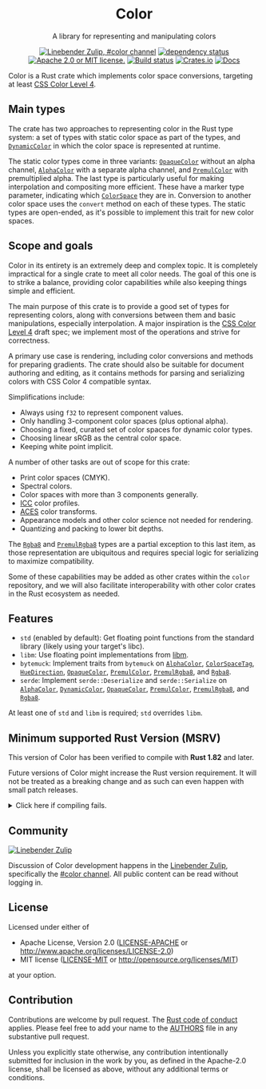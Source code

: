 <div align="center">

# Color

A library for representing and manipulating colors

[![Linebender Zulip, #color channel](https://img.shields.io/badge/Linebender-%23color-blue?logo=Zulip)](https://xi.zulipchat.com/#narrow/channel/466849-color)
[![dependency status](https://deps.rs/repo/github/linebender/color/status.svg)](https://deps.rs/repo/github/linebender/color)
[![Apache 2.0 or MIT license.](https://img.shields.io/badge/license-Apache--2.0_OR_MIT-blue.svg)](#license)
[![Build status](https://github.com/linebender/color/workflows/CI/badge.svg)](https://github.com/linebender/color/actions)
[![Crates.io](https://img.shields.io/crates/v/color.svg)](https://crates.io/crates/color)
[![Docs](https://docs.rs/color/badge.svg)](https://docs.rs/color)

</div>

<!-- We use cargo-rdme to update the README with the contents of lib.rs.
To edit the following section, update it in lib.rs, then run:
cargo rdme --workspace-project=color --heading-base-level=0
Full documentation at https://github.com/orium/cargo-rdme -->

<!-- Intra-doc links used in lib.rs should be evaluated here. 
See https://linebender.org/blog/doc-include/ for related discussion. -->
[libm]: https://crates.io/crates/libm

[`DynamicColor`]: https://docs.rs/color/latest/color/struct.DynamicColor.html
[`AlphaColor`]: https://docs.rs/color/latest/color/struct.AlphaColor.html
[`ColorSpace`]: https://docs.rs/color/latest/color/trait.ColorSpace.html
[`ColorSpaceTag`]: https://docs.rs/color/latest/color/enum.ColorSpaceTag.html
[`HueDirection`]: https://docs.rs/color/latest/color/enum.HueDirection.html
[`OpaqueColor`]: https://docs.rs/color/latest/color/struct.OpaqueColor.html
[`PremulColor`]: https://docs.rs/color/latest/color/struct.PremulColor.html
[`PremulRgba8`]: https://docs.rs/color/latest/color/struct.PremulRgba8.html
[`Rgba8`]: https://docs.rs/color/latest/color/struct.Rgba8.html
<!-- cargo-rdme start -->

Color is a Rust crate which implements color space conversions, targeting at least
[CSS Color Level 4].

## Main types

The crate has two approaches to representing color in the Rust type system: a set of
types with static color space as part of the types, and [`DynamicColor`]
in which the color space is represented at runtime.

The static color types come in three variants: [`OpaqueColor`] without an
alpha channel, [`AlphaColor`] with a separate alpha channel, and [`PremulColor`] with
premultiplied alpha. The last type is particularly useful for making interpolation and
compositing more efficient. These have a marker type parameter, indicating which
[`ColorSpace`] they are in. Conversion to another color space uses the `convert` method
on each of these types. The static types are open-ended, as it's possible to implement
this trait for new color spaces.

## Scope and goals

Color in its entirety is an extremely deep and complex topic. It is completely impractical
for a single crate to meet all color needs. The goal of this one is to strike a balance,
providing color capabilities while also keeping things simple and efficient.

The main purpose of this crate is to provide a good set of types for representing colors,
along with conversions between them and basic manipulations, especially interpolation. A
major inspiration is the [CSS Color Level 4] draft spec; we implement most of the operations
and strive for correctness.

A primary use case is rendering, including color conversions and methods for preparing
gradients. The crate should also be suitable for document authoring and editing, as it
contains methods for parsing and serializing colors with CSS Color 4 compatible syntax.

Simplifications include:
  * Always using `f32` to represent component values.
  * Only handling 3-component color spaces (plus optional alpha).
  * Choosing a fixed, curated set of color spaces for dynamic color types.
  * Choosing linear sRGB as the central color space.
  * Keeping white point implicit.

A number of other tasks are out of scope for this crate:
  * Print color spaces (CMYK).
  * Spectral colors.
  * Color spaces with more than 3 components generally.
  * [ICC] color profiles.
  * [ACES] color transforms.
  * Appearance models and other color science not needed for rendering.
  * Quantizing and packing to lower bit depths.

The [`Rgba8`] and [`PremulRgba8`] types are a partial exception to this last item, as
those representation are ubiquitous and requires special logic for serializing to
maximize compatibility.

Some of these capabilities may be added as other crates within the `color` repository,
and we will also facilitate interoperability with other color crates in the Rust
ecosystem as needed.

## Features

- `std` (enabled by default): Get floating point functions from the standard library
  (likely using your target's libc).
- `libm`: Use floating point implementations from [libm][].
- `bytemuck`: Implement traits from `bytemuck` on [`AlphaColor`], [`ColorSpaceTag`],
  [`HueDirection`], [`OpaqueColor`], [`PremulColor`], [`PremulRgba8`], and [`Rgba8`].
- `serde`: Implement `serde::Deserialize` and `serde::Serialize` on [`AlphaColor`],
  [`DynamicColor`], [`OpaqueColor`], [`PremulColor`], [`PremulRgba8`], and [`Rgba8`].

At least one of `std` and `libm` is required; `std` overrides `libm`.

[CSS Color Level 4]: https://www.w3.org/TR/css-color-4/
[ICC]: https://color.org/
[ACES]: https://acescentral.com/

<!-- cargo-rdme end -->

## Minimum supported Rust Version (MSRV)

This version of Color has been verified to compile with **Rust 1.82** and later.

Future versions of Color might increase the Rust version requirement.
It will not be treated as a breaking change and as such can even happen with small patch releases.

<details>
<summary>Click here if compiling fails.</summary>

As time has passed, some of Color's dependencies could have released versions with a higher Rust requirement.
If you encounter a compilation issue due to a dependency and don't want to upgrade your Rust toolchain, then you could downgrade the dependency.

```sh
# Use the problematic dependency's name and version
cargo update -p package_name --precise 0.1.1
```

</details>

## Community

[![Linebender Zulip](https://img.shields.io/badge/Xi%20Zulip-%23color-blue?logo=Zulip)](https://xi.zulipchat.com/#narrow/channel/466849-color)

Discussion of Color development happens in the [Linebender Zulip](https://xi.zulipchat.com/), specifically the [#color channel](https://xi.zulipchat.com/#narrow/channel/466849-color).
All public content can be read without logging in.

## License

Licensed under either of

- Apache License, Version 2.0
   ([LICENSE-APACHE](LICENSE-APACHE) or <http://www.apache.org/licenses/LICENSE-2.0>)
- MIT license
   ([LICENSE-MIT](LICENSE-MIT) or <http://opensource.org/licenses/MIT>)

at your option.

## Contribution

Contributions are welcome by pull request. The [Rust code of conduct] applies.
Please feel free to add your name to the [AUTHORS] file in any substantive pull request.

Unless you explicitly state otherwise, any contribution intentionally submitted
for inclusion in the work by you, as defined in the Apache-2.0 license, shall be
licensed as above, without any additional terms or conditions.

[Rust Code of Conduct]: https://www.rust-lang.org/policies/code-of-conduct
[AUTHORS]: ./AUTHORS
